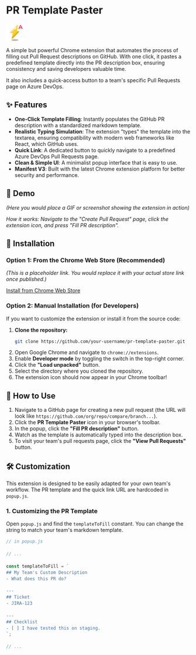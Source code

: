 # PR Template Paster

![Extension Icon](./icons/icon48.png)

A simple but powerful Chrome extension that automates the process of filling out Pull Request descriptions on GitHub. With one click, it pastes a predefined template directly into the PR description box, ensuring consistency and saving developers valuable time.

It also includes a quick-access button to a team's specific Pull Requests page on Azure DevOps.

## ✨ Features

- **One-Click Template Filling**: Instantly populates the GitHub PR description with a standardized markdown template.
- **Realistic Typing Simulation**: The extension "types" the template into the textarea, ensuring compatibility with modern web frameworks like React, which GitHub uses.
- **Quick Link**: A dedicated button to quickly navigate to a predefined Azure DevOps Pull Requests page.
- **Clean & Simple UI**: A minimalist popup interface that is easy to use.
- **Manifest V3**: Built with the latest Chrome extension platform for better security and performance.

## 📸 Demo

*(Here you would place a GIF or screenshot showing the extension in action)*

*How it works: Navigate to the "Create Pull Request" page, click the extension icon, and press "Fill PR description".*

## 🚀 Installation

### Option 1: From the Chrome Web Store (Recommended)

*(This is a placeholder link. You would replace it with your actual store link once published.)*

[Install from Chrome Web Store](https://chrome.google.com/webstore/detail/your-extension-id)

### Option 2: Manual Installation (for Developers)

If you want to customize the extension or install it from the source code:

1.  **Clone the repository:**
    ```bash
    git clone https://github.com/your-username/pr-template-paster.git
    ```
2.  Open Google Chrome and navigate to `chrome://extensions`.
3.  Enable **Developer mode** by toggling the switch in the top-right corner.
4.  Click the **"Load unpacked"** button.
5.  Select the directory where you cloned the repository.
6.  The extension icon should now appear in your Chrome toolbar!

## 🔧 How to Use

1.  Navigate to a GitHub page for creating a new pull request (the URL will look like `https://github.com/org/repo/compare/branch...`).
2.  Click the **PR Template Paster** icon in your browser's toolbar.
3.  In the popup, click the **"Fill PR description"** button.
4.  Watch as the template is automatically typed into the description box.
5.  To visit your team's pull requests page, click the **"View Pull Requests"** button.

## 🛠️ Customization

This extension is designed to be easily adapted for your own team's workflow. The PR template and the quick link URL are hardcoded in `popup.js`.

### 1. Customizing the PR Template

Open `popup.js` and find the `templateToFill` constant. You can change the string to match your team's markdown template.

```javascript
// in popup.js

// ...

const templateToFill = `
## My Team's Custom Description
- What does this PR do?

---
## Ticket
- JIRA-123

---
## Checklist
- [ ] I have tested this on staging.
`;

// ...